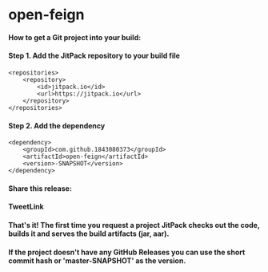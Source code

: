 # open-feign
#### How to get a Git project into your build:
#### Step 1. Add the JitPack repository to your build file
	<repositories>
		<repository>
		    <id>jitpack.io</id>
		    <url>https://jitpack.io</url>
		</repository>
	</repositories>
#### Step 2. Add the dependency

	<dependency>
	    <groupId>com.github.1843080373</groupId>
	    <artifactId>open-feign</artifactId>
	    <version>-SNAPSHOT</version>
	</dependency>
#### Share this release:

#### TweetLink
#### That's it! The first time you request a project JitPack checks out the code, builds it and serves the build artifacts (jar, aar).
#### If the project doesn't have any GitHub Releases you can use the short commit hash or 'master-SNAPSHOT' as the version.
